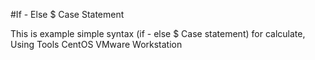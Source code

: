 #If - Else $ Case Statement

This is example simple syntax (if - else $ Case statement) for calculate, 
Using Tools CentOS VMware Workstation
